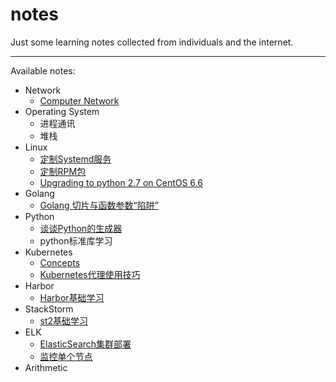 # notes
Just some learning notes collected from individuals and the internet.

---

Available notes:

- Network
    - [Computer Network](https://github.com/RosenLo/notes/blob/master/network/computer_network.md)
- Operating System
    - 进程通讯
    - 堆栈
- Linux
    - [定制Systemd服务](https://github.com/RosenLo/notes/blob/master/Linux/systemd/custom_es_agent_service.md)
    - [定制RPM包](https://github.com/RosenLo/notes/blob/master/ELK/ElasticSearch/elasticsearch_package_step.md)
    - [Upgrading to python 2.7 on CentOS 6.6](https://github.com/RosenLo/notes/blob/master/Linux/Upgrading_to_python_2.7_on_Centos_6.6.md)
- Golang
	- [Golang 切片与函数参数“陷阱”](https://github.com/RosenLo/notes/blob/master/golang/docs/slice_with_array.md)
- Python
	- [谈谈Python的生成器](https://github.com/RosenLo/notes/blob/master/python/docs/talk_yield.md)
    - python标准库学习
- Kubernetes
	- [Concepts](https://github.com/RosenLo/notes/blob/master/k8s/docs/concepts.md)
	- [Kubernetes代理使用技巧](https://github.com/RosenLo/notes/blob/master/k8s/docs/k8s_proxy.md)
- Harbor
    - [Harbor基础学习](https://github.com/RosenLo/notes/blob/master/harbor/getting_started.md)
- StackStorm
    - [st2基础学习](https://github.com/RosenLo/notes/blob/master/st2/docs/getting_started.md)
- ELK
	- [ElasticSearch集群部署](https://github.com/RosenLo/notes/blob/master/ELK/ElasticSearch/elasticsearch_cluster_deploy.md)
	- [监控单个节点](https://github.com/RosenLo/notes/blob/master/ELK/ElasticSearch/monitor_individual_nodes.md)
- Arithmetic
